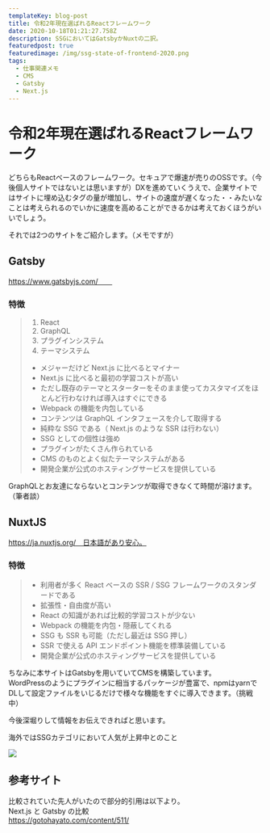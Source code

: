 ```yaml
---
templateKey: blog-post
title: 令和2年現在選ばれるReactフレームワーク
date: 2020-10-18T01:21:27.758Z
description: SSGにおいてはGatsbyかNuxtの二択。
featuredpost: true
featuredimage: /img/ssg-state-of-frontend-2020.png
tags:
  - 仕事関連メモ
  - CMS
  - Gatsby
  - Next.js
---
```

# 令和2年現在選ばれるReactフレームワーク

どちらもReactベースのフレームワーク。セキュアで爆速が売りのOSSです。（今後個人サイトではないとは思いますが）DXを進めていくうえで、企業サイトではサイトに埋め込むタグの量が増加し、サイトの速度が遅くなった・・みたいなことは考えられるのでいかに速度を高めることができるかは考えておくほうがいいでしょう。

それでは2つのサイトをご紹介します。（メモですが）

## Gatsby

https://www.gatsbyjs.com/　　

### 特徴

> 1. React
> 2. GraphQL
> 3. プラグインシステム
> 4. テーマシステム
>
> * メジャーだけど Next.js に比べるとマイナー
> * Next.js に比べると最初の学習コストが高い
> * ただし既存のテーマとスターターをそのまま使ってカスタマイズをほとんど行わなければ導入はすぐにできる
> * Webpack の機能を内包している
> * コンテンツは GraphQL インタフェースを介して取得する
> * 純粋な SSG である（ Next.js のような SSR は行わない）
> * SSG としての個性は強め
> * プラグインがたくさん作られている
> * CMS のものとよく似たテーマシステムがある
> * 開発企業が公式のホスティングサービスを提供している

GraphQLとお友達にならないとコンテンツが取得できなくて時間が溶けます。（筆者談）



## NuxtJS

https://ja.nuxtjs.org/　日本語があり安心。

### 特徴

> * 利用者が多く React ベースの SSR / SSG フレームワークのスタンダードである
> * 拡張性・自由度が高い
> * React の知識があれば比較的学習コストが少ない
> * Webpack の機能を内包・隠蔽してくれる
> * SSG も SSR も可能（ただし最近は SSG 押し）
> * SSR で使える API エンドポイント機能を標準装備している
> * 開発企業が公式のホスティングサービスを提供している

ちなみに本サイトはGatsbyを用いていてCMSを構築しています。\
WordPressのようにプラグインに相当するパッケージが豊富で、npmはyarnで\
DLして設定ファイルをいじるだけで様々な機能をすぐに導入できます。（挑戦中）

今後深堀りして情報をお伝えできればと思います。

海外ではSSGカテゴリにおいて人気が上昇中とのこと

![](/img/ssg-state-of-frontend-2020.png)

## 参考サイト

比較されていた先人がいたので部分的引用は以下より。\
Next.js と Gatsby の比較\
https://gotohayato.com/content/511/
